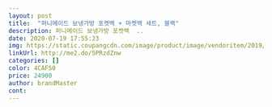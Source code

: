 ```yaml
---
layout: post 
title:  "퍼니메이드 보냉가방 포켓백 + 마켓백 세트, 블랙" 
description: 퍼니메이드 보냉가방 포켓백  ..
date: 2020-07-19 17:55:23 
img: https://static.coupangcdn.com/image/product/image/vendoritem/2019/04/16/4556069542/67ccd41b-002c-4eb6-9c81-563ac3d358d9.jpg 
linkUrl: http://me2.do/5PRzdZnw 
categories: [] 
color: 4CAF50 
price: 24900 
author: brandMaster 
cont:  
---
```

 